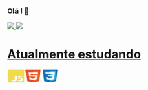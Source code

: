 ### Olá ! 👋


 <div>
  <a href="https://github.com/JPbjj">
  <img height="180em" src="https://github-readme-stats.vercel.app/api?username=JPbjj&show_icons=true&theme=dracula&include_all_commits=true&count_private=true"/>
  <img height="180em" src="https://github-readme-stats.vercel.app/api/top-langs/?username=JPbjj&layout=compact&langs_count=16&theme=dracula"/>
</div>
 <h1> Atualmente estudando </h1>
 <div style="display: flex"><br>
  <img align="center" alt="JP-Js" height="30" width="40" src="https://raw.githubusercontent.com/devicons/devicon/master/icons/javascript/javascript-plain.svg">
  <img align="center" alt="JP-HTML" height="30" width="40" src="https://raw.githubusercontent.com/devicons/devicon/master/icons/html5/html5-original.svg">
  <img align="center" alt="JP-CSS" height="30" width="40" src="https://raw.githubusercontent.com/devicons/devicon/master/icons/css3/css3-original.svg">
</div>
